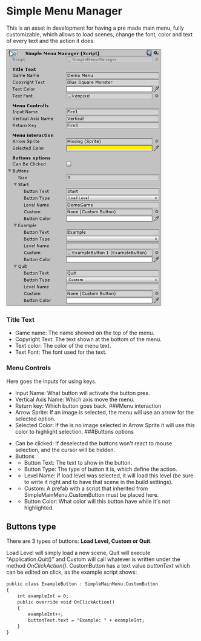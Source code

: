# Simple Menu Manager

This is an asset in development for having a pre made main menu, fully customizable, which allows to load scenes, change the font, color and text of every text and the action it does.


![Inspector Image](img/inspector.png)

### Title Text

- Game name: The name showed on the top of the menu.
- Copyright Text: The text shown at the bottom of the menu.
- Text color: The color of the menu text.
- Text Font: The font used for the text.
### Menu Controls
Here goes the inputs for using keys.
- Input Name: What button will activate the button pres.
- Vertical Axis Name: Which axis move the menu.
- Return key: Which button goes back.
###Menu interaction
- Arrow Sprite: If an image is selected, the menu will use an arrow for the selected option.
- Selected Color: If the is no image selected in Arrow Sprite it will use this color to highlight selection.
###Buttons options
* Can be clicked: If deselected the buttons won't react to mouse selection, and the cursor will be hidden.
* Buttons
* * Button Text: The text to show in the button.
* * Button Type: The type of button it is, which define the action.
* * Level Name: If load level was selected, it will load this level (be sure to write it right and to have that scene in the build settings).
* * Custom: A prefab with a script that inherited from SimpleMainMenu.CustomButton must be placed here.
* * Button Color: What color will this button have while it's not highlighted.
## Buttons type
There are 3 types of buttons: **Load Level, Custom or Quit**.

Load Level will simply load a new scene, Quit will execute "Application.Quit()" and Custom will call whatever is written under the method *OnClickAction()*. CustomButton has a text value *buttonText* which can be edited on click, as the example script shows:

    public class ExampleButton : SimpleMainMenu.CustomButton
    {
        int exampleInt = 0;
        public override void OnClickAction()
        {
            exampleInt++;
            buttonText.text = "Example: " + exampleInt;
        }
    }